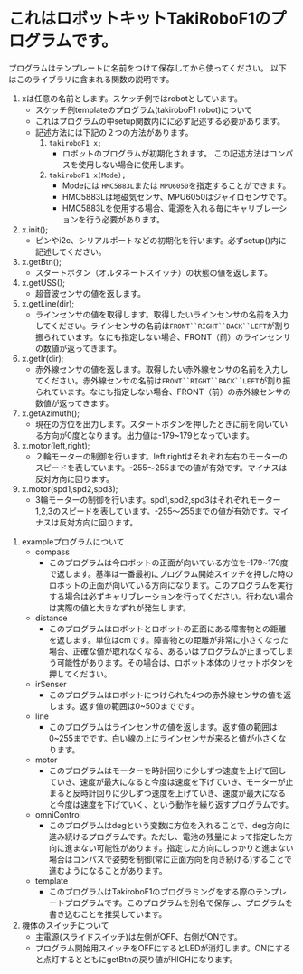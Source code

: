 # これはロボットキットTakiRoboF1のプログラムです。

プログラムはテンプレートに名前をつけて保存してから使ってください。
以下はこのライブラリに含まれる関数の説明です。
1. xは任意の名前とします。スケッチ例ではrobotとしています。
    - スケッチ例templateのプログラム(takiroboF1 robot)について
    - これはプログラムの中setup関数内にに必ず記述する必要があります。<!-- 引数(()のなかに書くもの)には以下の４つの書き方があります。 -->
    - 記述方法には下記の２つの方法があります。
        1. `takiroboF1 x;` <a id="1"></a>
            <!-- - これを記述した場合、電源を入れる毎にキャリブレーションを行う必要があります。 -->
            - ロボットのプログラムが初期化されます。 この記述方法はコンパスを使用しない場合に使用します。
        1. `takiroboF1 x(Mode);` <a id="1"></a>
            <!-- - これを記述した場合、電源を入れる毎にキャリブレーションを行う必要があります。 -->
            - Modeには `HMC5883L`または `MPU6050`を指定することができます。
            - HMC5883Lは地磁気センサ、MPU6050はジャイロセンサです。
            - HMC5883Lを使用する場合、電源を入れる毎にキャリブレーションを行う必要があります。 
            <!--- キャリブレーション方法については[キャリブレーションの方法について](#caliblation2)を参照してください--。>
        <!-- 1. `int hoge[3]={0,0,0};`  
           `takiroboF1 x(hoge);`  
            - これを記述した場合、電源を入れる毎にキャリブレーションを行う必要があります。
            - キャリブレーション方法については[キャリブレーションの方法について](#caliblation2)を参照してください。
            - [1つ目](#1)との違いは外部入出力ピンについての記述を行っている点である。詳細は [外部入出力ピンについて](#outorinPin)を参照してください。
        1. `takiroboF1 x(float Median_x, float Median_y, float Scale);` <a id="3"></a>
            - これを記述した場合、電源を入れる毎にキャリブレーションを行う必要はありません。
            - キャリブレーション方法については[キャリブレーションの方法について](#caliblation1)を参照してください。
        1. `int hoge[3]={0,0,0};`  
           `takiroboF1 x(float Median_x, float Median_y, float Scale,hoge);`  
            - これを記述した場合、電源を入れる毎にキャリブレーションを行う必要はありません。
            - キャリブレーション方法については[キャリブレーションの方法について](#caliblation1)を参照してください。
            - [3つ目](#3)との違いは外部入出力ピンについての記述を行っている点である。詳細は [外部入出力ピンについて](#outorinPin)を参照してください。 -->
1. x.init();
    - ピンやi2c、シリアルポートなどの初期化を行います。必ずsetup()内に記述してください。
1. x.getBtn();
    - スタートボタン（オルタネートスイッチ）の状態の値を返します。
1. x.getUSS();
    - 超音波センサの値を返します。
1. x.getLine(dir);
    - ラインセンサの値を取得します。取得したいラインセンサの名前を入力してください。ラインセンサの名前は`FRONT``RIGHT``BACK``LEFT`が割り振られています。なにも指定しない場合、FRONT（前）のラインセンサの数値が返ってきます。
1. x.getIr(dir);
    - 赤外線センサの値を返します。取得したい赤外線センサの名前を入力してください。赤外線センサの名前は`FRONT``RIGHT``BACK``LEFT`が割り振られています。なにも指定しない場合、FRONT（前）の赤外線センサの数値が返ってきます。
1. x.getAzimuth();
    - 現在の方位を出力します。スタートボタンを押したときに前を向いている方向が0度となります。出力値は-179~179となっています。
1. x.motor(left,right);
    - ２輪モーターの制御を行います。left,rightはそれぞれ左右のモーターのスピードを表しています。-255〜255までの値が有効です。マイナスは反対方向に回ります。
1. x.motor(spd1,spd2,spd3);
    - 3輪モーターの制御を行います。spd1,spd2,spd3はそれぞれモーター1,2,3のスピードを表しています。-255〜255までの値が有効です。マイナスは反対方向に回ります。
<!--1. x.irUpdate();<a id="x.irUpdate"></a>
    - 赤外線センサの値を更新します。赤外線センサを使用する場合は、ループ毎に一度読み込んでください。また、for文やwhile文などでも、赤外線センサの値を読み込むのであれば入れる必要があります。-->
<!-- 1. x.lineUpdate();
    - ラインセンサの値を更新します。ラインセンサを使用する場合は、ループ毎に一度読み込んでください。 -->
<!-- 1. x.getStartingAzimuth();<a id="getStartingAzimuth"></a>
    - 初めにプログラム開始用スイッチをONにした時の機体が向いていた方位を返します。 -->
<!-- 1. 外部入出力ピンについて　<a id="outorinPin"></a>
    - TakiRobo F1には3つの外部入出力ピンが用意されています。場所は基板の右側です。前から順番に1番ピン、2番ピン、3番ピンとなっています。ピンそれぞれの情報については下記の表に示します。
      ||1番ピン|2番ピン|3番ピン|
      |:--:|:--:|:--:|:--:|
      |analogRead|○|×|×|
      |analogWrite|×|×|×|
      |digitalRead|○|○|○|
      |digitalWrite|○|○|○|  

      3番ピンはLED2(左側のLED)と共用になっています。そのため3番ピンを使う場合、インジケーター用のLEDは動かなくなります。1,2番ピンを優先して使うことを推奨します。
    - 1~3番ピンの入出力設定について
        - 1~3番ピンを使用するには入出力の設定を行う必要があります。設定を行うにはプログラム内の  
          `takiroboF1 x(float Median_x, float Median_y, float Scale);`  
          を  
          `int hoge[3]={0,0,0};`  
          `takiroboF1 x(float Median_x, float Median_y, float Scale,hoge);`  
          に変更します。なお、引数名hogeは自由に変更可能です。  
          `{0,0,0}`はそれぞれ`{1番ピン,2番ピン,3番ピン}`を表しており、ここに指定された数値を記述することで設定できます。指定された数値は以下の表に示しています。
          |0|1|2|3|
          |:--:|:--:|:--:|:--:|
          |使用しない|digitalRead|digitalWrite|analogRead|  

          例えば`int hoge[3]={2,1,0}`とした場合、1番ピンはdigitalWrite、2番ピンdigitalRead、3番ピンは使用しないという設定になります。
    - 入出力読み書き用関数
        1. x.getAnalogPin();
            - 1番ピンのアナログ値を取得します。1番ピンをアナログピンに設定していない場合は0を返します。１番ピンのみ使用可能です。
        1. x.getDigitalPin(int pin);
            - 1~3番ピンのデジタル値を取得します。引数には取得したいピンの番号を記述してください。各ピンの設定をデジタル読み込みに設定していない場合、0を返します。
        1. x.setDigitalPin(int pin, bool value);
            - 1~3番ピンのデジタル値を出力します。引数には出力したいピンの番号を記述してください。また、valueにはHIGH,LOWのどちらかを入力してください。各ピンの設定をデジタル書き込みに設定していない場合、出力されません。
-->
<!--1. キャリブレーションの方法について <a id="caliblation2"></a>
    - キャリブレーションは機体を様々な方向に回転させることで完了できます。
        - 実行時、電源投入前からプログラム開始用スイッチをONにしてください。
        - 電源投入後、５秒経過するとキャリブレーションを実行できます。機体を様々な方向に回転させてキャリブレーションを行ってください
        - LED2が点滅すると、キャリブレーションは終了です。プログラム開始用スイッチをOFFにしてください。
        - プログラム開始用スイッチをONにすることでプログラムが開始されます。この時、ロボットの正面を向いている方向がgetAzimuth関数が返す値の基準値(0度)になります。
        - キャリブレーションが必要ない(プログラムの中でコンパスセンサを使用しない)場合は、キャリブレーションをスキップすることが出来ます。その場合は電源投入前からプログラム開始用スイッチをOFFにしてください。(非推奨)
        キャリブレーション値の設定方法は二つあります。 
        1. プログラムにキャリブレーション値を書き込む(電源を入れる毎にキャリブレーションを行う必要がない)場合 <a id="caliblation1"></a>
            - スケッチ例のcaliblationという名前のプログラムを書き込みます。
            - 書き込みが終われば実行します。実行する際は、プログラム開始用スイッチをOFFにしてください。
            - シリアルモニタを開いた後、５秒経過するとキャリブレーションが実行されます。
            - __キャリブレーションが終了しました。__ と表示された後に出力される()で囲まれた値がキャリブレーション値です。この行をコピーし、スケッチ例templateの3行目に記述されているtakiroboF1 robot(x,y,s)の()に貼り付けます。
            - takiroboF1の動かす場所を大きく変更する場合または、コンパスセンサからの値に異常が見られる場合は、キャリブレーション値を再度取得してください。

        1. 電源を入れる毎にキャリブレーションを行う場合<a id="caliblation2"></a>
            - 実行時、電源投入前からプログラム開始用スイッチをONにしてください。(この時プログラム開始用スイッチはONになっていますが、[機体の方位の取得](#getStartingAzimuth)は行いません)
            - 電源投入後、５秒経過するとキャリブレーションが実行されます。
            - LED2が点滅すると、キャリブレーションは終了です。プログラム開始用スイッチをOFFにしてください。
            - 外部入出力の3番ピンを使用している場合、この方法でのキャリブレーションは実行できません。別のキャリブレーション方法を使用してください。
            - キャリブレーションが必要ない(プログラムの中でコンパスセンサを使用しない)場合は、キャリブレーションをスキップすることが出来ます。その場合は電源投入前からプログラム開始用スイッチをOFFにしてください。(非推奨)
            -->
1. exampleプログラムについて
    - compass
        - このプログラムは今ロボットの正面が向いている方位を-179~179度で返します。基準は一番最初にプログラム開始スイッチを押した時のロボットの正面が向いている方向になります。このプログラムを実行する場合は必ずキャリブレーションを行ってください。行わない場合は実際の値と大きなずれが発生します。
    - distance
        - このプログラムはロボットとロボットの正面にある障害物との距離を返します。単位はcmです。障害物との距離が非常に小さくなった場合、正確な値が取れなくなる、あるいはプログラムが止まってしまう可能性があります。その場合は、ロボット本体のリセットボタンを押してください。 
    - irSenser
        - このプログラムはロボットにつけられた4つの赤外線センサの値を返します。返す値の範囲は0~500までです。
    - line
        - このプログラムはラインセンサの値を返します。返す値の範囲は0~255までです。白い線の上にラインセンサが来ると値が小さくなります。
    - motor
        - このプログラムはモーターを時計回りに少しずつ速度を上げて回していき、速度が最大になると今度は速度を下げていき、モーターが止まると反時計回りに少しずつ速度を上げていき、速度が最大になると今度は速度を下げていく、という動作を繰り返すプログラムです。
    - omniControl
        - このプログラムはdegという変数に方位を入れることで、deg方向に進み続けるプログラムです。ただし、電池の残量によって指定した方向に進まない可能性があります。指定した方向にしっかりと進まない場合はコンパスで姿勢を制御(常に正面方向を向き続ける)することで進むようになることがあります。
    <!-- - serialCheck
        - このプログラムはシリアルモニターにHello World!!と表示させるプログラムです。シリアル変換器をつないでシリアルモニターを開くことで表示させることができます。-->
    - template
        - このプログラムはTakiroboF1のプログラミングをする際のテンプレートプログラムです。このプログラムを別名で保存し、プログラムを書き込むことを推奨しています。
1. 機体のスイッチについて
    - 主電源(スライドスイッチ)は左側がOFF、右側がONです。
    - プログラム開始用スイッチをOFFにするとLEDが消灯します。ONにすると点灯するとともにgetBtnの戻り値がHIGHになります。


